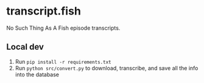 # transcript.fish

No Such Thing As A Fish episode transcripts.

## Local dev

1. Run `pip install -r requirements.txt`
2. Run `python src/convert.py` to download, transcribe, and save all the info into the database
